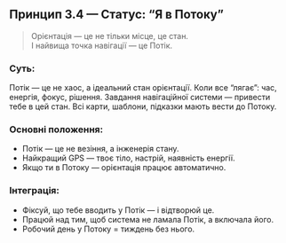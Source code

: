 ## Принцип 3.4 — Статус: “Я в Потоку”

> Орієнтація — це не тільки місце, це стан.  
> І найвища точка навігації — це Потік.

### Суть:
Потік — це не хаос, а ідеальний стан орієнтації. Коли все “лягає”: час, енергія, фокус, рішення. Завдання навігаційної системи — привести тебе в цей стан. Всі карти, шаблони, підказки мають вести до Потоку.

### Основні положення:
- Потік — це не везіння, а інженерія стану.  
- Найкращий GPS — твоє тіло, настрій, наявність енергії.  
- Якщо ти в Потоку — орієнтація працює автоматично.

### Інтеграція:
- Фіксуй, що тебе вводить у Потік — і відтворюй це.  
- Працюй над тим, щоб система не ламала Потік, а включала його.  
- Робочий день у Потоку = тиждень без нього.